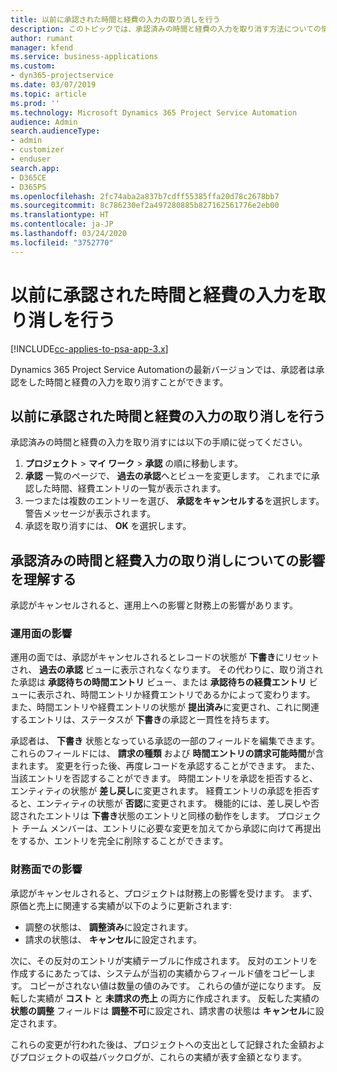 ```yaml
---
title: 以前に承認された時間と経費の入力の取り消しを行う
description: このトピックでは、承認済みの時間と経費の入力を取り消す方法についての情報を提供します。
author: rumant
manager: kfend
ms.service: business-applications
ms.custom:
- dyn365-projectservice
ms.date: 03/07/2019
ms.topic: article
ms.prod: ''
ms.technology: Microsoft Dynamics 365 Project Service Automation
audience: Admin
search.audienceType:
- admin
- customizer
- enduser
search.app:
- D365CE
- D365PS
ms.openlocfilehash: 2fc74aba2a837b7cdff55385ffa20d78c2678bb7
ms.sourcegitcommit: 8c786230ef2a497280885b827162561776e2eb00
ms.translationtype: HT
ms.contentlocale: ja-JP
ms.lasthandoff: 03/24/2020
ms.locfileid: "3752770"
---
```

# <a name="cancel-previously-approved-time-or-expense-entries"></a>以前に承認された時間と経費の入力を取り消しを行う

[!INCLUDE[cc-applies-to-psa-app-3.x](../includes/cc-applies-to-psa-app-3x.md)]

Dynamics 365 Project Service Automationの最新バージョンでは、承認者は承認をした時間と経費の入力を取り消すことができます。

## <a name="cancel-a-previously-approved-time-or-expense-entry"></a>以前に承認された時間と経費の入力の取り消しを行う

承認済みの時間と経費の入力を取り消すには以下の手順に従ってください。

1. **プロジェクト** \> **マイ ワーク** \> **承認** の順に移動します。
2. **承認** 一覧のページで、 **過去の承認**へとビューを変更します。 これまでに承認した時間、経費エントリの一覧が表示されます。
3. 一つまたは複数のエントリーを選び、 **承認をキャンセルする**を選択します。 警告メッセージが表示されます。
4. 承認を取り消すには、 **OK** を選択します。

## <a name="understand-the-impact-of-canceling-a-time-or-expense-entry-approval"></a>承認済みの時間と経費入力の取り消しについての影響を理解する

承認がキャンセルされると、運用上への影響と財務上の影響があります。

### <a name="operational-impact"></a>運用面の影響

運用の面では、承認がキャンセルされるとレコードの状態が **下書き**にリセットされ、 **過去の承認** ビューに表示されなくなります。 その代わりに、取り消された承認は **承認待ちの時間エントリ** ビュー、または **承認待ちの経費エントリ** ビューに表示され、時間エントリか経費エントリであるかによって変わります。 また、時間エントリや経費エントリの状態が **提出済み**に変更され、これに関連するエントリは、ステータスが **下書き**の承認と一貫性を持ちます。

承認者は、 **下書き** 状態となっている承認の一部のフィールドを編集できます。 これらのフィールドには、 **請求の種類** および **時間エントリの請求可能時間**が含まれます。 変更を行った後、再度レコードを承認することができます。 また、当該エントリを否認することができます。 時間エントリを承認を拒否すると、エンティティの状態が **差し戻し**に変更されます。 経費エントリの承認を拒否すると、エンティティの状態が **否認**に変更されます。 機能的には、差し戻しや否認されたエントリは **下書き**状態のエントリと同様の動作をします。 プロジェクト チーム メンバーは、エントリに必要な変更を加えてから承認に向けて再提出をするか、エントリを完全に削除することができます。

### <a name="financial-impact"></a>財務面での影響

承認がキャンセルされると、プロジェクトは財務上の影響を受けます。 まず、原価と売上に関連する実績が以下のように更新されます:

- 調整の状態は、 **調整済み**に設定されます。
- 請求の状態は、 **キャンセル**に設定されます。

次に、その反対のエントリが実績テーブルに作成されます。 反対のエントリを作成するにあたっては、システムが当初の実績からフィールド値をコピーします。 コピーがされない値は数量の値のみです。 これらの値が逆になります。 反転した実績が **コスト** と **未請求の売上** の両方に作成されます。 反転した実績の **状態の調整** フィールドは **調整不可**に設定され、請求書の状態は **キャンセル**に設定されます。

これらの変更が行われた後は、プロジェクトへの支出として記録された金額およびプロジェクトの収益バックログが、これらの実績が表す金額となります。
